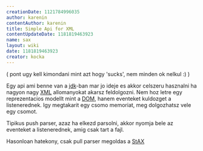 ```yaml
---
creationDate: 1121784996035 
author: karenin 
contentAuthor: karenin 
title: Simple Api for XML 
contentUpdateDate: 1181819463923 
name: sax 
layout: wiki 
date: 1181819463923 
creator: kocka 
---
```

( pont ugy kell kimondani mint azt hogy 'sucks', nem minden ok nelkul :) )

Egy api ami benne van a [jdk](Missing.html)-ban mar jo ideje es akkor celszeru hasznalni ha nagyon nagy [XML](XML.html) allomanyokat akarsz feldolgozni. Nem hoz letre egy reprezentacios modellt mint a [DOM](dom.html), hanem eventeket kuldozget a listenerednek. Igy megtakarit egy csomo memoriat, meg dolgozhatsz vele egy csomot. 

Tipikus push parser, azaz ha elkezd parsolni, akkor nyomja bele az eventeket a listenerednek, amig csak tart a fajl.

Hasonloan hatekony, csak pull parser megoldas a [StAX](StAX.html)
